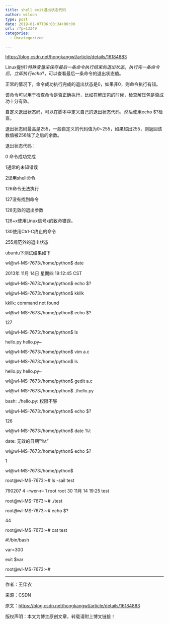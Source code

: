 ```yaml
---
title: shell exit退出状态代码
author: wiloon
type: post
date: 2019-01-07T06:03:34+00:00
url: /?p=13349
categories:
  - Uncategorized

---
```

https://blog.csdn.net/hongkangwl/article/details/16184883

Linux提供$?特殊变量来保存最后一条命令执行结束的退出状态。执行完一条命令后，立即执行echo$?，可以查看最后一条命令的退出状态值。

正常的情况下，命令成功执行完成的退出状态是0，如果非0，则命令执行有错。
  
该命令可以用于检查命令是否正确执行，比如在解压包的时候，检查解压包是否成功十分有效。

自定义退出状态码，可以在脚本中定义自己的退出状态代码，然后使用echo $?检查。

退出状态码最高是255，一般自定义的代码值为0~255，如果超出255，则返回该数值被256除了之后的余数。

退出状态代码：

0 命令成功完成

1通常的未知错误

2误用shell命令

126命令无法执行

127没有找到命令

128无效的退出参数

128+x使用Linux信号x的致命错误。

130使用Ctrl-C终止的命令

255规范外的退出状态

ubuntu下测试结果如下
  
wl@wl-MS-7673:/home/python$ date
  
2013年 11月 14日 星期四 19:12:45 CST
  
wl@wl-MS-7673:/home/python$ echo $?
  

  
wl@wl-MS-7673:/home/python$ kkllk
  
kkllk: command not found
  
wl@wl-MS-7673:/home/python$ echo $?
  
127
  
wl@wl-MS-7673:/home/python$ ls
  
hello.py hello.py~
  
wl@wl-MS-7673:/home/python$ vim a.c
  
wl@wl-MS-7673:/home/python$ ls
  
hello.py hello.py~
  
wl@wl-MS-7673:/home/python$ gedit a.c
  
wl@wl-MS-7673:/home/python$ ./hello.py
  
bash: ./hello.py: 权限不够
  
wl@wl-MS-7673:/home/python$ echo $?
  
126
  
wl@wl-MS-7673:/home/python$ date %t
  
date: 无效的日期&#8221;%t&#8221;
  
wl@wl-MS-7673:/home/python$ echo $?
  
1
  
wl@wl-MS-7673:/home/python$

root@wl-MS-7673:~# ls -sail test
  
790207 4 -rwxr&#8211;r&#8211; 1 root root 30 11月 14 19:25 test
  
root@wl-MS-7673:~# ./test
  
root@wl-MS-7673:~# echo $?
  
44
  
root@wl-MS-7673:~# cat test
  
#!/bin/bash
  
var=300
  
exit $var
  
root@wl-MS-7673:~#

* * *

作者：王伴农
  
来源：CSDN
  
原文：https://blog.csdn.net/hongkangwl/article/details/16184883
  
版权声明：本文为博主原创文章，转载请附上博文链接！